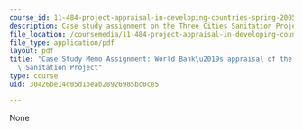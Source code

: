 ```yaml
---
course_id: 11-484-project-appraisal-in-developing-countries-spring-2005
description: Case study assignment on the Three Cities Sanitation Project in Vietnam.
file_location: /coursemedia/11-484-project-appraisal-in-developing-countries-spring-2005/30426be14d05d1beab28926985bc0ce5_case_study_memo.pdf
file_type: application/pdf
layout: pdf
title: "Case Study Memo Assignment: World Bank\u2019s appraisal of the Three Cities\
  \ Sanitation Project"
type: course
uid: 30426be14d05d1beab28926985bc0ce5

---
```

None